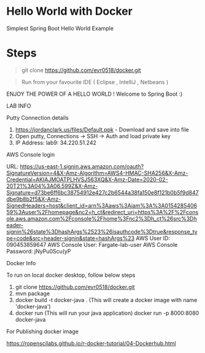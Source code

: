# Hello World with Docker
Simplest Spring Boot Hello World Example 


# Steps

> git clone https://github.com/evr0518/docker.git

> Run from your favourite IDE ( Eclipse , IntelliJ , Netbeans )

ENJOY THE POWER OF A HELLO WORLD ! Welcome to Spring Boot :)

LAB INFO

 Putty Connection details
 1. https://jordanclark.us/files/Default.ppk - Download and save into file
 2. Open putty, Connections -> SSH -> Auth and load private key
 3. IP Address: lab9: 34.220.51.242
 
 
 AWS Console login
 
 URL: https://us-east-1.signin.aws.amazon.com/oauth?SignatureVersion=4&X-Amz-Algorithm=AWS4-HMAC-SHA256&X-Amz-Credential=AKIAJMOATPLHVSJ563XQ&X-Amz-Date=2020-02-20T21%3A04%3A06.599Z&X-Amz-Signature=d73be6ff6bc38754912e427c2b6544a38fa150e8f121b0b5f9d847dbe9b8b2f5&X-Amz-SignedHeaders=host&client_id=arn%3Aaws%3Aiam%3A%3A015428540659%3Auser%2Fhomepage&nc2=h_ct&redirect_uri=https%3A%2F%2Fconsole.aws.amazon.com%2Fconsole%2Fhome%3Fnc2%3Dh_ct%26src%3Dheader-signin%26state%3DhashArgs%2523%26isauthcode%3Dtrue&response_type=code&src=header-signin&state=hashArgs%23
 AWS User ID: 090453859647
 AWS Console User: Fargate-lab-user
 AWS Console Password: jNyPu0Scu(yP
 

Docker Info

To run on local docker desktop, follow below steps

 1. git clone https://github.com/evr0518/docker.git
 2. mvn package
 3. docker build -t docker-java . (This will create a docker image with name 'docker-java')
 4. docker run (This will run your java application)  docker run -p 8000:8080 docker-java 
 
 For Publishing docker image
 
 https://ropenscilabs.github.io/r-docker-tutorial/04-Dockerhub.html
 

